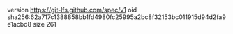 version https://git-lfs.github.com/spec/v1
oid sha256:62a717c1388858bb1fd4980fc25995a2bc8f32153bc011915d94d2fa9e1acbd8
size 261
